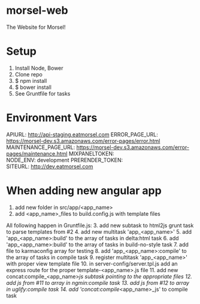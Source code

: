 morsel-web
==========

The Website for Morsel!

Setup
==========

1. Install Node, Bower
2. Clone repo
3. $ npm install
4. $ bower install
5. See Gruntfile for tasks

Environment Vars
==========
APIURL:               http://api-staging.eatmorsel.com
ERROR_PAGE_URL:       https://morsel-dev.s3.amazonaws.com/error-pages/error.html
MAINTENANCE_PAGE_URL: https://morsel-dev.s3.amazonaws.com/error-pages/maintenance.html
MIXPANELTOKEN:        
NODE_ENV:             development
PRERENDER_TOKEN:      
SITEURL:              http://dev.eatmorsel.com

When adding new angular app
==========
1. add new folder in src/app/<app_name>
2. add <app_name>_files to build.config.js with template files

All following happen in Gruntfile.js:
3. add new subtask to html2js grunt task to parse templates from #2
4. add new multitask 'app_<app_name>'
5. add 'app_<app_name>:build' to the array of tasks in delta:html task
6. add 'app_<app_name>:build' to the array of tasks in build-no-style task
7. add file to karmaconfig array for testing
8. add 'app_<app_name>:compile' to the array of tasks in compile task
9. register multitask 'app_<app_name>' with proper view template file
10. in server-config/server.tpl.js add an express route for the proper template-<app_name>.js file
11. add new concat:compile_<app_name>_js subtask pointing to the appropriate files
12. add js from #11 to array in ngmin:compile task
13. add js from #12 to array in uglify:compile task
14. add 'concat:compile_<app_name>_js' to compile task